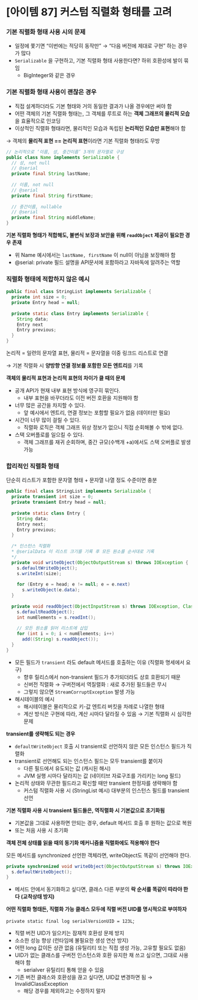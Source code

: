 # [아이템 87] 커스텀 직렬화 형태를 고려

### 기본 직렬화 형태 사용 시의 문제

- 일정에 쫓기면 “이번에는 적당히 동작만” → “다음 버전에 제대로 구현” 하는 경우가 많다
- `Serializable` 을 구현하고, 기본 직렬화 형태 사용한다면? 하위 호환성에 발이 묶임
    - BigInteger와 같은 경우

### 기본 직렬화 형태 사용이 괜찮은 경우

- 직접 설계하더라도 기본 형태와 거의 동일한 결과가 나올 경우에만 써야 함
- 어떤 객체의 기본 직렬화 형태는, 그 객체를 루트로 하는 **객체 그래프의 물리적 모습**을 효율적으로 인코딩
- 이상적인 직렬화 형태라면, 물리적인 모습과 독립된 **논리적인 모습만 표현**해야 함

→ 객체의 **물리적 표현 == 논리적 표현**이라면 기본 직렬화 형태라도 무방

```java
// 논리적으로 ‘이름, 성, 중간이름’ 3개의 문자열로 구성
public class Name implements Serializable {
  // 성, not null
  // @serial
  private final String lastName;
  
  // 이름, not null
  // @serial
  private final String firstName;
  
  // 중간이름, nullable
  // @serial
  private final String middleName;
}
```

**기본 직렬화 형태가 적합해도, 불변식 보장과 보안을 위해 `readObject` 제공이 필요한 경우 존재**

- 위 Name 예시에서는 `lastName, firstName` 이 null이 아님을 보장해야 함
- @serial: private 필드 설명을 API문서에 포함하라고 자바독에 알려주는 역할

### 직렬화 형태에 적합하지 않은 예시

```java
public final class StringList implements Serializable {
  private int size = 0;
  private Entry head = null;
  
  private static class Entry implements Serializable {
    String data;
    Entry next
    Entry previous;
  }
}
```

논리적 = 일련의 문자열 표현, 물리적 = 문자열을 이중 링크드 리스트로 연결

→ 기본 직렬화 시 **양방향 연결 정보를 포함한 모든 엔트리**를 기록

**객체의 물리적 표현과 논리적 표현의 차이가 클 때의 문제**

- 공개 API가 현재 내부 표현 방식에 영구히 묶인다.
    - 내부 표현을 바꾸더라도 이전 버전 호환을 지원해야 함
- 너무 많은 공간을 차지할 수 있다.
    - 앞 예시에서 엔트리, 연결 정보는 포함할 필요가 없음 (데이터만 필요)
- 시간이 너무 많이 걸릴 수 있다.
    - 직렬화 로직은 객체 그래프 위상 정보가 없으니 직접 순회해볼 수 밖에 없다.
- 스택 오버플로를 일으킬 수 있다.
    - 객체 그래프를 재귀 순회하며, 중간 규모(수백개 +a)에서도 스택 오버플로 발생 가능

### 합리적인 직렬화 형태

단순히 리스트가 포함한 문자열 형태 + 문자열 나열 정도 수준이면 충분

```java
public final class StringList implements Serializable {
  private transient int size = 0;
  private transient Entry head = null;
  
  private static class Entry {
    String data;
    Entry next;
    Entry previous;
  }
  
  /* 인스턴스 직렬화
  * @serialData 이 리스트 크기를 기록 후 모든 원소를 순서대로 기록
  */
  private void writeObject(ObjectOutputStream s) throws IOException {
    s.defaultWriteObject();
    s.writeInt(size);
    
    for (Entry e = head; e != null; e = e.next)
      s.writeObject(e.data);
  }
  
  private void readObject(ObjectInputStream s) throws IOException, ClassNotFoundException {
    s.defaultReadObject();
    int numElements = s.readInt();
    
    // 모든 원소를 읽어 리스트에 삽입
    for (int i = 0; i < numElements; i++)
      add((String) s.readObject());
  }
}
```

- 모든 필드가 `transient` 라도 default 메서드를 호출하는 이유 (직렬화 명세에서 요구)
    - 향후 릴리스에서 non-transient 필드가 추가되더라도 상호 호환되기 때문
    - 신버전 직렬화 → 구버전에서 역질렬화 : 새로 추가된 필드들은 무시
    - 그렇지 않으면 `StreamCorruptException` 발생 가능
- 해시테이블의 예시
    - 해시테이블은 물리적으로 키-값 엔트리 버킷을 차례로 나열한 형태
    - 계산 방식은 구현에 따라, 계산 시마다 달라질 수 있음 → 기본 직렬화 시 심각한 문제

**transient를 생략해도 되는 경우**

- `defaultWriteObject` 호출 시 transient로 선언하지 않은 모든 인스턴스 필드가 직렬화
- transient로 선언해도 되는 인스턴스 필드는 모두 transient를 붙이자
    - 다른 필드에서 유도되는 값 (캐시된 해시)
    - JVM 실행 시마다 달라지는 값 (네이티브 자료구조를 가리키는 long 필드)
- 논리적 상태와 무관한 필드라고 확신할 때만 transient 한정자를 생략해야 함
    - 커스텀 직렬화 사용 시 (StringList 예시) 대부분의 인스턴스 필드를 transient 선언

**기본 직렬화 사용 시 transient 필드들은, 역직렬화 시 기본값으로 초기화됨**

- 기본값을 그대로 사용하면 안되는 경우, default 메서드 호출 후 원하는 값으로 복원
- 또는 처음 사용 시 초기화

**객체 전체 상태를 읽을 때의 동기화 메커니즘을 직렬화에도 적용해야 한다**

모든 메서드를 synchronized 선언한 객체라면, writeObject도 똑같이 선언해야 한다.

```java
private synchronized void writeObject(ObjectOutputStream s) throws IOException {
  s.defaultWriteObject();
}
```

- 메서드 안에서 동기화하고 싶다면, 클래스 다른 부분의 **락 순서를 똑같이 따라야 한다 (교착상태 방지)**

**어떤 직렬화 형태든, 직렬화 가능 클래스 모두에 직렬 버전 UID를 명시적으로 부여하자**

`private static final log serialVersionUID = 123L`;

- 직렬 버전 UID가 일으키는 잠재적 호환성 문제 방지
- 소소한 성능 향상 (런타임에 불필요한 생성 연산 방지)
- 어떤 long 값이든 상관 없음 (유틸리티 또는 직접 생성 가능, 고유할 필요도 없음)
- UID가 없는 클래스를 구버전 인스턴스와 호환 유지한 채 쓰고 싶으면, 그대로 사용해야 함
    - serialver 유틸리티 통해 얻을 수 있음
- 기존 버전 클래스와 호환성을 끊고 싶다면, UID값 변경하면 됨 → InvalidClassException
    - 해당 경우를 제외하고는 수정하지 말자